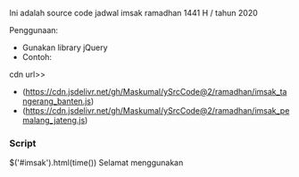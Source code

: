 Ini adalah source code jadwal imsak ramadhan 1441 H / tahun 2020

Penggunaan:
- Gunakan library jQuery
- Contoh:

*<div id="imsak"></div>*
cdn url>>
- (https://cdn.jsdelivr.net/gh/Maskumal/ySrcCode@2/ramadhan/imsak_tangerang_banten.js)
- (https://cdn.jsdelivr.net/gh/Maskumal/ySrcCode@2/ramadhan/imsak_pemalang_jateng.js)

### Script
$('#imsak').html(time())
Selamat menggunakan
